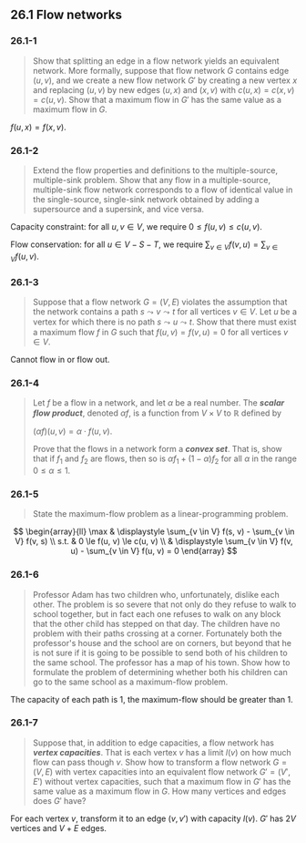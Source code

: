 ## 26.1 Flow networks

### 26.1-1

> Show that splitting an edge in a flow network yields an equivalent network. More formally, suppose that flow network $G$ contains edge $(u, v)$, and we create a new flow network $G'$ by creating a new vertex $x$ and replacing $(u, v)$ by new edges $(u, x)$ and $(x, v)$ with $c(u, x) = c(x, v) = c(u, v)$. Show that a maximum flow in $G'$ has the same value as a maximum flow in $G$.

$f(u, x) = f(x, v)$.

### 26.1-2

> Extend the flow properties and definitions to the multiple-source, multiple-sink problem. Show that any flow in a multiple-source, multiple-sink flow network corresponds to a flow of identical value in the single-source, single-sink network obtained by adding a supersource and a supersink, and vice versa.

Capacity constraint: for all $u, v \in V$, we require $0 \le f(u, v) \le c(u, v)$.

Flow conservation: for all $u \in V - S - T$, we require $\sum_{v \in V} f(v, u) = \sum_{v \in V} f(u, v)$.

### 26.1-3

> Suppose that a flow network $G = (V, E)$ violates the assumption that the network contains a path $s \leadsto v \leadsto t$ for all vertices $v \in V$. Let $u$ be a vertex for which there is no path $s \leadsto u \leadsto t$. Show that there must exist a maximum flow $f$ in $G$ such that $f(u, v) = f(v, u) = 0$ for all vertices $v \in V$.

Cannot flow in or flow out.

### 26.1-4

> Let $f$ be a flow in a network, and let $\alpha$ be a real number. The __*scalar flow product*__, denoted $\alpha f$, is a function from $V \times V$ to $\mathbb{R}$ defined by
> 
> $(\alpha f)(u, v) = \alpha \cdot f(u, v)$.
> 
> Prove that the flows in a network form a __*convex set*__. That is, show that if $f_1$ and $f_2$ are flows, then so is $\alpha f_1 + (1 - \alpha) f_2$ for all $\alpha$ in the range $0 \le \alpha \le 1$.

### 26.1-5

> State the maximum-flow problem as a linear-programming problem.

$$
\begin{array}{ll}
\max & \displaystyle \sum_{v \in V} f(s, v) - \sum_{v \in V} f(v, s) \\
s.t. & 0 \le f(u, v) \le c(u, v) \\
& \displaystyle \sum_{v \in V} f(v, u) - \sum_{v \in V} f(u, v) = 0
\end{array}
$$

### 26.1-6

> Professor Adam has two children who, unfortunately, dislike each other. The problem is so severe that not only do they refuse to walk to school together, but in fact each one refuses to walk on any block that the other child has stepped on that day. The children have no problem with their paths crossing at a corner. Fortunately both the professor's house and the school are on corners, but beyond that he is not sure if it is going to be possible to send both of his children to the same school. The professor has a map of his town. Show how to formulate the problem of determining whether both his children can go to the same school as a maximum-flow problem.

The capacity of each path is 1, the maximum-flow should be greater than 1.

### 26.1-7

> Suppose that, in addition to edge capacities, a flow network has __*vertex capacities*__. That is each vertex $v$ has a limit $l(v)$ on how much flow can pass though $v$. Show how to transform a flow network $G = (V, E)$ with vertex capacities into an equivalent flow network $G' = (V', E')$ without vertex capacities, such that a maximum flow in $G'$ has the same value as a maximum flow in $G$. How many vertices and edges does $G'$ have?

For each vertex $v$, transform it to an edge $(v, v')$ with capacity $l(v)$. $G'$ has $2V$ vertices and $V + E$ edges.
